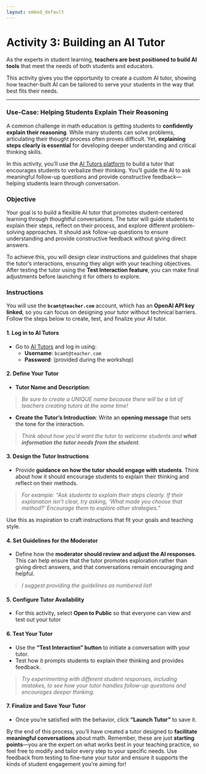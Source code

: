 ```yaml
---
layout: embed_default
---
```


# **Activity 3: Building an AI Tutor**


As the experts in student learning, **teachers are best positioned to build AI tools** that meet the needs of both students and educators. 

This activity gives you the opportunity to create a custom AI tutor, showing how teacher-built AI can be tailored to serve your students in the way that best fits their needs.

---

### **Use-Case: Helping Students Explain Their Reasoning**  

A common challenge in math education is getting students to **confidently explain their reasoning**. While many students can solve problems, articulating their thought process often proves difficult. Yet, **explaining steps clearly is essential** for developing deeper understanding and critical thinking skills.

In this activity, you’ll use the <a href="https://my.ai-tutors.ca" target="_blank">AI Tutors platform</a> to build a tutor that encourages students to verbalize their thinking. You’ll guide the AI to ask meaningful follow-up questions and provide constructive feedback—helping students learn through conversation. 

### **Objective**  

Your goal is to build a flexible AI tutor that promotes student-centered learning through thoughtful conversations. The tutor will guide students to explain their steps, reflect on their process, and explore different problem-solving approaches. It should ask follow-up questions to ensure understanding and provide constructive feedback without giving direct answers. 

To achieve this, you will design clear instructions and guidelines that shape the tutor’s interactions, ensuring they align with your teaching objectives. After testing the tutor using the **Test Interaction feature**, you can make final adjustments before launching it for others to explore.

### **Instructions**

You will use the **`bcamt@teacher.com`** account, which has an **OpenAI API key linked**, so you can focus on designing your tutor without technical barriers. Follow the steps below to create, test, and finalize your AI tutor.


#### 1. **Log in to AI Tutors**  
   - Go to <a href="https://my.ai-tutors.ca" target="_blank">AI Tutors</a> and log in using:
     - **Username**: `bcamt@teacher.com`  
     - **Password**: (provided during the workshop)

#### 2. **Define Your Tutor**  
  - **Tutor Name and Description**:

   > *Be sure to create a UNIQUE name because there will be a lot of teachers creating tutors at the same time!*

  - **Create the Tutor’s Introduction**: Write an **opening message** that sets the tone for the interaction.

   > *Think about how you’d want the tutor to welcome students and **what information the tutor needs from the student**.*  

#### 3. **Design the Tutor Instructions**  
   - Provide **guidance on how the tutor should engage with students**. Think about how it should encourage students to explain their thinking and reflect on their methods.  

   > *For example: “Ask students to explain their steps clearly. If their explanation isn’t clear, try asking, ‘What made you choose that method?’ Encourage them to explore other strategies.”*  
   
   Use this as inspiration to craft instructions that fit your goals and teaching style.

#### 4. **Set Guidelines for the Moderator**  
   - Define how the **moderator should review and adjust the AI responses**. This can help ensure that the tutor promotes exploration rather than giving direct answers, and that conversations remain encouraging and helpful.  

   > *I suggest providing the guidelines as numbered list!*  
   
#### 5. **Configure Tutor Availability**  
   - For this activity, select **Open to Public** so that everyone can view and test out your tutor

#### 6. **Test Your Tutor**  
   - Use the **“Test Interaction” button** to initiate a conversation with your tutor.  
   - Test how it prompts students to explain their thinking and provides feedback.  

   > *Try experimenting with different student responses, including mistakes, to see how your tutor handles follow-up questions and encourages deeper thinking.* 

#### 7. **Finalize and Save Your Tutor**  
   - Once you’re satisfied with the behavior, click **“Launch Tutor”** to save it.


By the end of this process, you’ll have created a tutor designed to **facilitate meaningful conversations** about math. Remember, these are just **starting points**—you are the expert on what works best in your teaching practice, so feel free to modify and tailor every step to your specific needs. Use feedback from testing to fine-tune your tutor and ensure it supports the kinds of student engagement you’re aiming for!